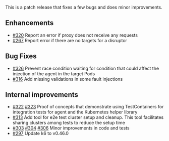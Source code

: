 This is a patch release that fixes a few bugs and does minor improvements.

## Enhancements
- [#320](https://github.com/grafana/xk6-disruptor/pull/320) Report an error if proxy does not receive any requests
- [#267](https://github.com/grafana/xk6-disruptor/pull/267) Report error if there are no targets for a disruptor

## Bug Fixes
- [#326](https://github.com/grafana/xk6-disruptor/pull/326) Prevent race condition waiting for condition that could affect the injection of the agent in the target Pods
- [#316](https://github.com/grafana/xk6-disruptor/pull/316) Add missing validations in some fault injections

## Internal improvements
- [#322](https://github.com/grafana/xk6-disruptor/pull/322) [#323](https://github.com/grafana/xk6-disruptor/pull/323) Proof of concepts that demonstrate using TestContainers for integration tests for agent and the Kubernetes helper library
- [#313](https://github.com/grafana/xk6-disruptor/pull/313) Add tool for e2e test cluster setup and cleanup. This tool facilitates sharing clusters among tests to reduce the setup time
- [#303](https://github.com/grafana/xk6-disruptor/pull/303) [#304](https://github.com/grafana/xk6-disruptor/pull/304) [#306](https://github.com/grafana/xk6-disruptor/pull/306) Minor improvements in code and tests
- [#297](https://github.com/grafana/xk6-disruptor/pull/297) Update k6 to v0.46.0 